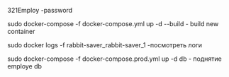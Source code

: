 321Employ -password

sudo docker-compose -f docker-compose.yml up -d --build - build new container

sudo docker logs -f rabbit-saver_rabbit-saver_1 -посмотреть логи


sudo docker-compose -f docker-compose.prod.yml up -d db - поднятие employe db